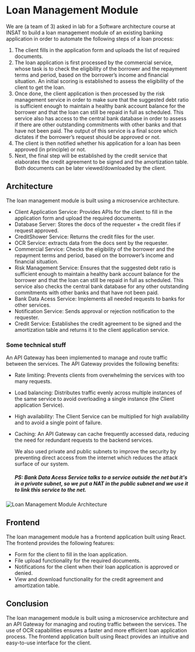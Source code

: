 # Loan Management Module

We are (a team of 3) asked in lab for a Software architecture course at INSAT to build a loan management module of an existing banking application in order to automate the following steps of a loan process:

1. The client fills in the application form and uploads the list of required documents.
2. The loan application is first processed by the commercial service, whose task is to check the eligibility of the borrower and the repayment terms and period, based on the borrower’s income and financial situation. An initial scoring is established to assess the eligibility of the client to get the loan.
3. Once done, the client application is then processed by the risk management service in order to make sure that the suggested debt ratio is sufficient enough to maintain a healthy bank account balance for the borrower and that the loan can still be repaid in full as scheduled. This service also has access to the central bank database in order to assess if there are other outstanding commitments with other banks and that have not been paid. The output of this service is a final score which dictates if the borrower’s request should be approved or not.
4. The client is then notified whether his application for a loan has been approved (in principle) or not.
5. Next, the final step will be established by the credit service that elaborates the credit agreement to be signed and the amortization table. Both documents can be later viewed/downloaded by the client.

## Architecture

The loan management module is built using a microservice architecture.

- Client Application Service: Provides APIs for the client to fill in the application form and upload the required documents.
- Database Server: Stores the docs of the requester + the credit files if request approved.
- CreditShower Service: Returns the credit files for the user.
- OCR Service: extracts data from the docs sent by the requester.
- Commercial Service: Checks the eligibility of the borrower and the repayment terms and period, based on the borrower’s income and financial situation.
- Risk Management Service: Ensures that the suggested debt ratio is sufficient enough to maintain a healthy bank account balance for the borrower and that the loan can still be repaid in full as scheduled. This service also checks the central bank database for any other outstanding commitments with other banks and that have not been paid.
- Bank Data Acess Service: Implements all needed requests to banks for other services.
- Notification Service: Sends approval or rejection notification to the requester.
- Credit Service: Establishes the credit agreement to be signed and the amortization table and returns it to the client application service.
### Some technical stuff
  An API Gateway has been implemented to manage and route traffic between the services. The API Gateway provides the following benefits:

- Rate limiting: Prevents clients from overwhelming the services with too many requests.
- Load balancing: Distributes traffic evenly across multiple instances of the same service to avoid overloading a single instance (the Client application Service).
- High availability: The Client Service can be multiplied for high availability and to avoid a single point of failure.
- Caching: An API Gateway can cache frequently accessed data, reducing the need for redundant requests to the backend services.

  We also used private and public subnets to improve the security by preventing direct access from the internet which reduces the attack surface of our system.
  
  ##### PS: Bank Data Acess Service talks to a service outside the net but it's in a private subnet, so we put a NAT in the public subnet and we use it to link this service to the net.
  
![Loan Management Module Architecture](https://i.ibb.co/DLf1pbB/Screenshot-from-2023-05-01-01-38-36.png)


## Frontend

The loan management module has a frontend application built using React. The frontend provides the following features:

- Form for the client to fill in the loan application.
- File upload functionality for the required documents.
- Notifications for the client when their loan application is approved or denied.
- View and download functionality for the credit agreement and amortization table.

## Conclusion

The loan management module is built using a microservice architecture and an API Gateway for managing and routing traffic between the services. The use of OCR capabilities ensures a faster and more efficient loan application process. The frontend application built using React provides an intuitive and easy-to-use interface for the client.
